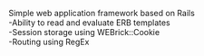 Simple web application framework based on Rails  
-Ability to read and evaluate ERB templates  
-Session storage using WEBrick::Cookie  
-Routing using RegEx